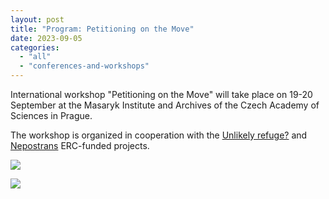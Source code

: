```yaml
---
layout: post
title: "Program: Petitioning on the Move"
date: 2023-09-05
categories: 
  - "all"
  - "conferences-and-workshops"
---
```


International workshop "Petitioning on the Move" will take place on 19-20 September at the Masaryk Institute and Archives of the Czech Academy of Sciences in Prague.

The workshop is organized in cooperation with the [Unlikely refuge?](https://unlikely-refuge.eu/) and [Nepostrans](https://1918local.eu/) ERC-funded projects.

![](../../../../assets/images/Petitioning-on-the-Move_Preliminary-program_page-0001-791x1024.jpg)

![](../../../../assets/images/Petitioning-on-the-Move_Preliminary-program_page-0002-791x1024.jpg)
